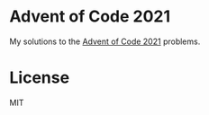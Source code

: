 # Advent of Code 2021

My solutions to the [Advent of Code 2021](https://adventofcode.com/) problems.

# License

MIT
